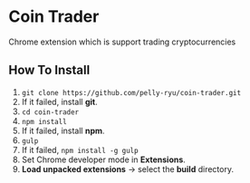 # Coin Trader
Chrome extension which is support trading cryptocurrencies

## How To Install
1. `git clone https://github.com/pelly-ryu/coin-trader.git`
  1. If it failed, install **git**.
1. `cd coin-trader`
1. `npm install`
  1. If it failed, install **npm**.
1. `gulp`
  1. If it failed, `npm install -g gulp`
1. Set Chrome developer mode in **Extensions**.
1. **Load unpacked extensions** -> select the **build** directory.
